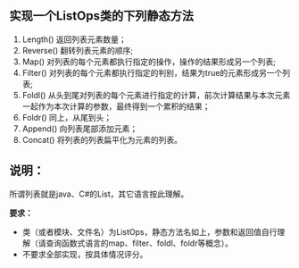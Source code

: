 ## 实现一个ListOps类的下列静态方法
1. Length() 返回列表元素数量；
1. Reverse() 翻转列表元素的顺序;
1. Map() 对列表的每个元素都执行指定的操作，操作的结果形成另一个列表;
1. Filter() 对列表的每个元素都执行指定的判别，结果为true的元素形成另一个列表;
1. Foldl() 从头到尾对列表的每个元素进行指定的计算，前次计算结果与本次元素一起作为本次计算的参数，最终得到一个累积的结果；
1. Foldr() 同上，从尾到头；
1. Append() 向列表尾部添加元素；
1. Concat() 将列表的列表扁平化为元素的列表。

## 说明：

所谓列表就是java、C#的List<T>，其它语言按此理解。

**要求：**

* 类（或者模块、文件名）为ListOps，静态方法名如上，参数和返回值自行理解（请查询函数式语言的map、filter、foldl、foldr等概念）。
* 不要求全部实现，按具体情况评分。
